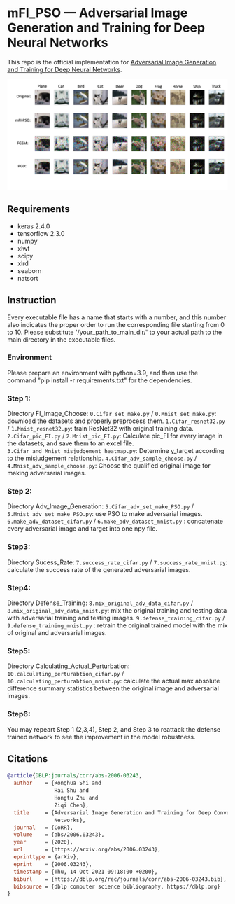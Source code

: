 # mFI_PSO — Adversarial Image Generation and Training for Deep Neural Networks
This repo is the official implementation for [Adversarial Image Generation and Training for Deep Neural Networks](https://arxiv.org/pdf/2006.03243.pdf).

![plot](./image/CIFAR10comparison.jpg)

## Requirements
- keras 2.4.0
- tensorflow 2.3.0
- numpy 
- xlwt
- scipy
- xlrd
- seaborn
- natsort

## Instruction
Every executable file has a name that starts with a number, and this number also indicates the proper order to run the corresponding file starting from 0 to 10.
Please substitute '/your_path_to_main_dir/' to your actual path to the main directory in the executable files.

### Environment
Please prepare an environment with python=3.9, and then use the command "pip install -r requirements.txt" for the dependencies.

### Step 1:
Directory FI_Image_Choose:
`0.Cifar_set_make.py` / `0.Mnist_set_make.py`: download the datasets and properly preprocess them.
`1.Cifar_resnet32.py` / `1.Mnist_resnet32.py`: train ResNet32 with original training data.
`2.Cifar_pic_FI.py` / `2.Mnist_pic_FI.py`: Calculate pic_FI for every image in the datasets, and save them to an excel file.
`3.Cifar_and_Mnist_misjudgement_heatmap.py`: Determine y_target according to the misjudgement relationship.
`4.Cifar_adv_sample_choose.py` / `4.Mnist_adv_sample_choose.py`: Choose the qualified original image for making adversarial images.


### Step 2:
Directory Adv_Image_Generation:
`5.Cifar_adv_set_make_PSO.py` / `5.Mnist_adv_set_make_PSO.py`: use PSO to make adversarial images.
`6.make_adv_dataset_cifar.py` / `6.make_adv_dataset_mnist.py` : concatenate every adversarial image and target into one npy file.

### Step3:
Directory Sucess_Rate:
`7.success_rate_cifar.py` / `7.success_rate_mnist.py`: calculate the success rate of the generated adversarial images.

### Step4:
Directory Defense_Training:
`8.mix_original_adv_data_cifar.py` / `8.mix_original_adv_data_mnist.py`: mix the original training and testing data with adversarial training and testing images.
`9.defense_training_cifar.py` / `9.defense_training_mnist.py` : retrain the original trained model with the mix of original and adversarial images.

### Step5:
Directory Calculating_Actual_Perturbation:
`10.calculating_perturabtion_cifar.py` / `10.calculating_perturabtion_mnist.py`: calculate the actual max absolute difference summary statistics between the original image and adversarial images.


### Step6:
You may repeart Step 1 (2,3,4), Step 2, and Step 3 to reattack the defense trained network to see the improvement in the model robustness.

## Citations
```bibtex
@article{DBLP:journals/corr/abs-2006-03243,
  author    = {Ronghua Shi and
               Hai Shu and
               Hongtu Zhu and
               Ziqi Chen},
  title     = {Adversarial Image Generation and Training for Deep Convolutional Neural
               Networks},
  journal   = {CoRR},
  volume    = {abs/2006.03243},
  year      = {2020},
  url       = {https://arxiv.org/abs/2006.03243},
  eprinttype = {arXiv},
  eprint    = {2006.03243},
  timestamp = {Thu, 14 Oct 2021 09:18:00 +0200},
  biburl    = {https://dblp.org/rec/journals/corr/abs-2006-03243.bib},
  bibsource = {dblp computer science bibliography, https://dblp.org}
}
```
